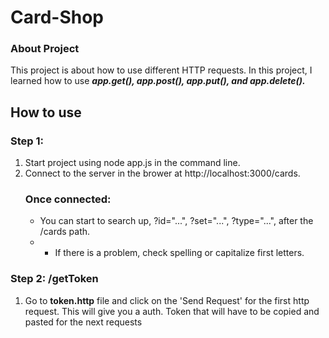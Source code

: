 # Card-Shop

### About Project ###
This project is about how to use different HTTP requests. In this project, I learned how to use ***app.get(), app.post(), app.put(), and app.delete().***

## How to use ##
### Step 1: ###
1. Start project using node app.js in the command line.
2. Connect to the server in the brower at http://localhost:3000/cards.
    ### Once connected: ###
    - You can start to search up, ?id="...", ?set="...", ?type="...", after the /cards path.
    * * If there is a problem, check spelling or capitalize first letters.


### Step 2: /getToken ###
1. Go to **token.http** file and click on the 'Send Request' for the first http request. This will give you a auth. Token that will have to be copied and pasted for the next requests
